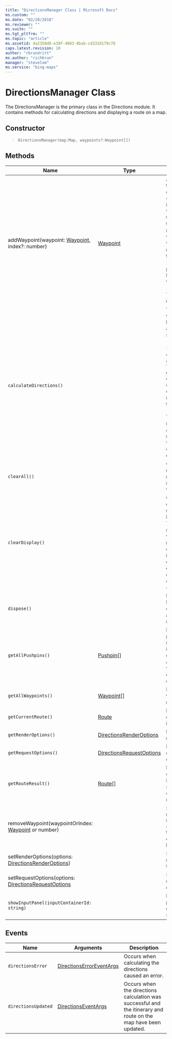 ```yaml
---
title: "DirectionsManager Class | Microsoft Docs"
ms.custom: ""
ms.date: "02/28/2018"
ms.reviewer: ""
ms.suite: ""
ms.tgt_pltfrm: ""
ms.topic: "article"
ms.assetid: da2358d8-e39f-4083-8bab-cd333d179c78
caps.latest.revision: 10
author: "rbrundritt"
ms.author: "richbrun"
manager: "stevelom"
ms.service: "bing-maps"
---
```

# DirectionsManager Class
The DirectionsManager is the primary class in the Directions module. It contains methods for calculating directions and displaying a route on a map.

## Constructor
	
> `DirectionsManager(map:Map, waypoints?:Waypoint[])`

## Methods

| Name                                                 | Type                     | Description     |
|------------------------------------------------------|--------------------------|-----------------|
| addWaypoint(waypoint: [Waypoint](waypoint-class.md), index?: number)       | [Waypoint](waypoint-class.md) | Adds a waypoint to the route at the given index, if specified. If an index is not specified, the waypoint is added as the last waypoint in the route. The maximum number of walking or driving waypoints is 25. The maximum number of transit waypoints is 2. Up to 10 via points are allowed between two stop waypoints.<br/><br/>To recalculate the route, use `calculateDirections`.                                                                                     |
| `calculateDirections()`                              |                          | Calculates directions based on request and render options set (`setRequestOptions`, `setRenderOptions`) and the waypoints added (`addWaypoint`). The `directionsUpdated` event fires when the calculation is complete and the route is displayed on the map.<br/><br/>You must call this method after making any changes to the route options or waypoints for these changes to take effect. |
| `clearAll()`                                         |                          | Clears the directions results, request and render options and removes all waypoints.                                                           |
| `clearDisplay()`                                     |                          | Clears the directions displayed and removes the route line from the map. This method does not remove waypoints from the route and retains all calculated direction information and option settings. To clear the calculated directions and options, use `clearAll`. |
| `dispose()`                                          |                          | Deletes the DirectionsManager object and releases any associated resources.                                                                  |
| `getAllPushpins()` | [Pushpin](../../map-control-api/pushpin-class.md)[] | Returns all current pushpins for the rendered route. This includes pushpins created by addWaypoint and viaPoints created due to drag and drop. | 
| `getAllWaypoints()`                                  | [Waypoint](waypoint-class.md)\[\]             | Returns the waypoints for the route.                                                                                                              |
| `getCurrentRoute()`                                  | [Route](route-object.md) | Returns the currently displayed route information.                                                                                        |
| `getRenderOptions()`                                 | [DirectionsRenderOptions](directionsrenderoptions-object.md) | Returns the route render options.                                                                                                                 |
| `getRequestOptions()`                                | [DirectionsRequestOptions](directionsrenderoptions-object.md) | Returns the directions request options.                                                                                                           |
| `getRouteResult()`                                   | [Route](route-object.md)\[\]      | Returns the current calculated route(s). If the route was not successfully calculated, **null** is returned.                                        |
removeWaypoint(waypointOrIndex: [Waypoint](waypoint-class.md) _or_ number)    |                          | Sets the specified render options for the route. Use `calculateDirections` to update the route once a waypoint has been removed.                                                                                             |
| setRenderOptions(options: [DirectionsRenderOptions](directionsrenderoptions-object.md)) |         | Sets the specified render options for the route.  |
| setRequestOptions(options: [DirectionsRequestOptions](directionsrenderoptions-object.md) |    | Sets the specified route calculation options.
| `showInputPanel(inputContainerId: string)` | | Displays an input panel for calculating directions in the specified container. | 

## Events

| Name                | Arguments                | Description                                                               |
|---------------------|--------------------------|---------------------------------------------------------------------------|
| `directionsError`   | [DirectionsErrorEventArgs](../v8-web-control/directionserroreventargs-object.md) | Occurs when calculating the directions caused an error.                   |
| `directionsUpdated` | [DirectionsEventArgs](../v8-web-control/directionserroreventargs-object.md)      | Occurs when the directions calculation was successful and the itinerary and route on the map have been updated. |
